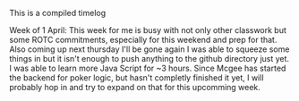 This is a compiled timelog 





Week of 1 April:
This week for me is busy with not only other classwork but some ROTC commitments, especially for this weekend and prep for that. Also coming up next thursday I'll be gone again
I was able to squeeze some things in but it isn't enough to push anything to the github directory just yet. 
I was able to learn more Java Script for ~3 hours.
Since Mcgee has started the backend for poker logic, but hasn't completly finished it yet, I will probably hop in and try to expand on that for this upcomming week.

